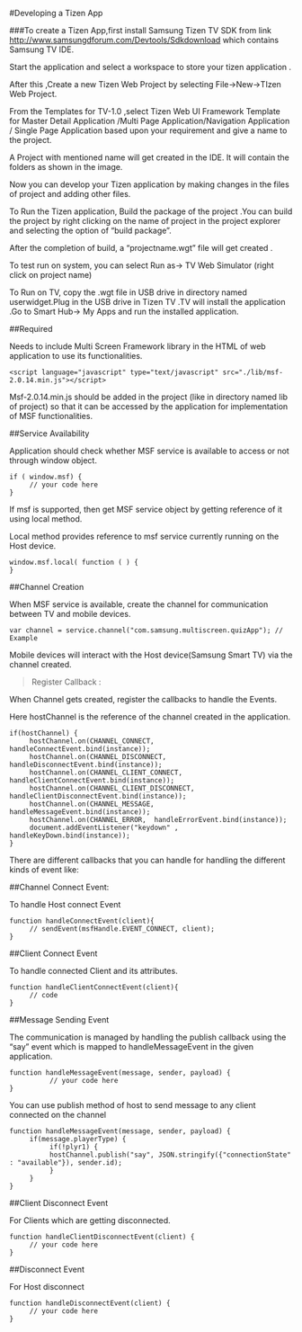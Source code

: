 #Developing a Tizen App

###To create a Tizen App,first install Samsung Tizen TV SDK  from link http://www.samsungdforum.com/Devtools/Sdkdownload which contains Samsung TV IDE.

Start the application and select a workspace to store your tizen application .

After this ,Create a new Tizen Web Project by selecting File->New->TIzen Web Project.

From the Templates for TV-1.0 ,select Tizen Web UI Framework  Template for  Master Detail Application /Multi Page Application/Navigation Application / Single Page Application based upon your requirement and give a name to the project.

A Project with mentioned name will get created in the IDE. It will contain the folders as shown in the image.

Now you can develop your Tizen application by making changes in the files of project and adding other files.

To Run the Tizen application, Build the package of the project .You can build the project by right clicking on the name of project in the project explorer and selecting the option of “build package”.

After the completion of build, a “projectname.wgt” file will get created .

To test run on system, you can select Run as-> TV Web Simulator (right click on project name)

To Run on TV, copy the .wgt file in USB drive in directory named userwidget.Plug in the USB drive in Tizen TV .TV will install the application .Go to Smart Hub-> My Apps and run the installed application.

##Required

Needs to include Multi Screen Framework library in the HTML of web application to use its functionalities.

 
	<script language="javascript" type="text/javascript" src="./lib/msf-2.0.14.min.js"></script>
 
Msf-2.0.14.min.js should be added in the project (like in directory named lib of project) so that it can be accessed by the application for implementation of MSF functionalities.

##Service Availability

Application should check whether MSF service is available to access or not through window object.


	if ( window.msf) {
	     // your code here
	}
 

If msf is supported, then get MSF service object  by getting reference of it using local method.

Local method provides reference to msf service currently running on the Host device.


	window.msf.local( function ( ) { 
	}
 

##Channel Creation

When MSF service is available, create the channel for communication between TV and mobile devices.



	var channel = service.channel("com.samsung.multiscreen.quizApp"); // Example
 

Mobile devices will interact with the Host device(Samsung Smart TV) via the channel created.



> Register Callback : 

When Channel gets created, register the callbacks to handle the Events.

Here hostChannel is the reference of the channel created in the application.

 
	if(hostChannel) {
	     hostChannel.on(CHANNEL_CONNECT, handleConnectEvent.bind(instance));
	     hostChannel.on(CHANNEL_DISCONNECT, handleDisconnectEvent.bind(instance));
	     hostChannel.on(CHANNEL_CLIENT_CONNECT, handleClientConnectEvent.bind(instance));
	     hostChannel.on(CHANNEL_CLIENT_DISCONNECT, handleClientDisconnectEvent.bind(instance));
	     hostChannel.on(CHANNEL_MESSAGE, handleMessageEvent.bind(instance));
	     hostChannel.on(CHANNEL_ERROR,  handleErrorEvent.bind(instance));
	     document.addEventListener("keydown" , handleKeyDown.bind(instance));
	}
 

There are different callbacks that you can handle for handling the different kinds of event like:
 

##Channel Connect Event:

To handle Host connect Event

 
	function handleConnectEvent(client){
	     // sendEvent(msfHandle.EVENT_CONNECT, client);
	}
 

##Client Connect Event

To handle connected Client and its attributes.



	function handleClientConnectEvent(client){
	     // code
	}
 

##Message Sending Event

The communication is managed by handling the publish callback using the “say” event which is mapped to handleMessageEvent in the given application.


 
	function handleMessageEvent(message, sender, payload) {
	          // your code here
	}
 

 You can use publish method of host to send message to any client connected on the channel



	function handleMessageEvent(message, sender, payload) {
	     if(message.playerType) {
	          if(!plyr1) {
	          hostChannel.publish("say", JSON.stringify({"connectionState" : "available"}), sender.id);
	          }
	     }
	}
 

##Client Disconnect Event

 For Clients which are getting disconnected.

 
	function handleClientDisconnectEvent(client) {
	     // your code here
	}
 

##Disconnect Event

For Host disconnect


	function handleDisconnectEvent(client) {
	     // your code here
	}
 
